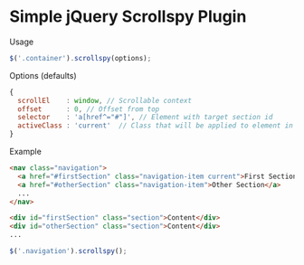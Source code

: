 # Simple jQuery Scrollspy Plugin

Usage

```javascript
$('.container').scrollspy(options);
```

Options (defaults)
```javascript
{
  scrollEl    : window, // Scrollable context
  offset      : 0, // Offset from top
  selector    : 'a[href^="#"]', // Element with target section id
  activeClass : 'current'  // Class that will be applied to element in selector
}
```


Example
```html
<nav class="navigation">
  <a href="#firstSection" class="navigation-item current">First Section</a>
  <a href="#otherSection" class="navigation-item">Other Section</a>
  ...
</nav>

<div id="firstSection" class="section">Content</div>
<div id="otherSection" class="section">Content</div>
...
```
```javascript
$('.navigation').scrollspy();
```
